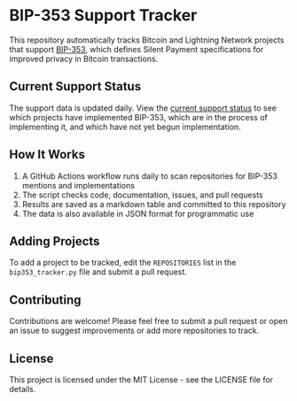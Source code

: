 # BIP-353 Support Tracker

This repository automatically tracks Bitcoin and Lightning Network projects that support [BIP-353](https://github.com/bitcoin/bips/blob/master/bip-0353.mediawiki), which defines Silent Payment specifications for improved privacy in Bitcoin transactions.

## Current Support Status

The support data is updated daily. View the [current support status](BIP353_SUPPORT.md) to see which projects have implemented BIP-353, which are in the process of implementing it, and which have not yet begun implementation.

## How It Works

1. A GitHub Actions workflow runs daily to scan repositories for BIP-353 mentions and implementations
2. The script checks code, documentation, issues, and pull requests
3. Results are saved as a markdown table and committed to this repository
4. The data is also available in JSON format for programmatic use

## Adding Projects

To add a project to be tracked, edit the `REPOSITORIES` list in the `bip353_tracker.py` file and submit a pull request.

## Contributing

Contributions are welcome! Please feel free to submit a pull request or open an issue to suggest improvements or add more repositories to track.

## License

This project is licensed under the MIT License - see the LICENSE file for details.
